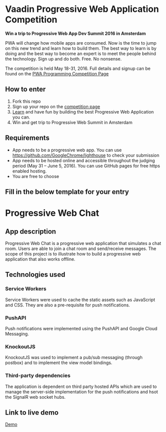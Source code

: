 # Vaadin Progressive Web Application Competition

**Win a trip to Progressive Web App Dev Summit 2016 in Amsterdam**

PWA will change how mobile apps are consumed. Now is the time to jump on this new trend and learn how to build them. The best way to learn is by doing and the best way to become an expert is to meet the people behind the technology. Sign up and do both. Free. No nonsense.


The competition is held May 18-31, 2016. Full details and signup can be found on the [PWA Programming Competition Page](https://vaadin.com/pwa-competition)

## How to enter

1. Fork this repo
2. Sign up your repo on the [competition page](https://vaadin.com/pwa-competition)
3. [Learn](https://vaadin.com/pwa-competition#learn) and have fun by building the best Progressive Web Application you can.
4. Win and get trip to Progressive Web Summit in Amsterdam

## Requirements
- App needs to be a progressive web app. You can use https://github.com/GoogleChrome/lighthouse to check your submission
- App needs to be hosted online and accessible throughout the judging period (May 31 – June 5, 2016). You can use GitHub pages for free https enabled hosting.
- You are free to choose

Fill in the below template for your entry
-------------------------------------------------------------------------------


# Progressive Web Chat

## App description
Progressive Web Chat is a progressive web application that simulates a chat room. Users are able to join a chat room and send/receive messages. The scope of this project is to illustrate how to build a progressive web application that also works offline.

## Technologies used

### Service Workers
Service Workers were used to cache the static assets such as JavaScript and CSS. They are also a pre-requisite for push notifications.

### PushAPI
Push notifications were implemented using the PushAPI and Google Cloud Messaging.

### KnockoutJS
KnockoutJS was used to implement a pub/sub messaging (through postbox) and to implement the view model bindings.

### Third-party dependencies
The application is dependent on third party hosted APIs which are used to manage the server-side implementation for the push notifications and hsot the SignalR web socket hubs.

## Link to live demo
[Demo](https://www.incredible-web.com/demo/progressivewebchat/)